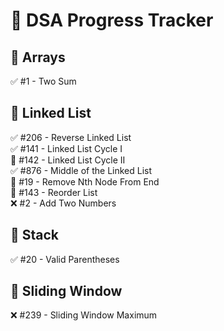 # 📘 DSA Progress Tracker

## 📂 Arrays
✅ #1   - Two Sum

## 📂 Linked List
✅ #206 - Reverse Linked List  
✅ #141 - Linked List Cycle I  
🔁 #142 - Linked List Cycle II  
✅ #876 - Middle of the Linked List  
🔁 #19  - Remove Nth Node From End  
🔁 #143 - Reorder List  
❌ #2   - Add Two Numbers

## 📂 Stack
✅ #20  - Valid Parentheses

## 📂 Sliding Window
❌ #239 - Sliding Window Maximum
